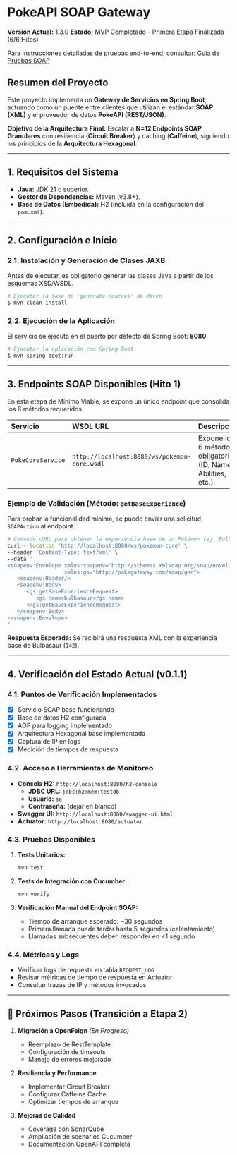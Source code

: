 # PokeAPI SOAP Gateway

**Versión Actual:** 1.3.0
**Estado:** MVP Completado - Primera Etapa Finalizada (6/6 Hitos)

Para instrucciones detalladas de pruebas end-to-end, consultar:
[Guía de Pruebas SOAP](./Documentacion/guia-pruebas-soap.md)

## Resumen del Proyecto

Este proyecto implementa un **Gateway de Servicios en Spring Boot**, actuando como un puente entre clientes que utilizan el estándar **SOAP (XML)** y el proveedor de datos **PokeAPI (REST/JSON)**.

**Objetivo de la Arquitectura Final:** Escalar a **N=12 Endpoints SOAP Granulares** con resiliencia (**Circuit Breaker**) y caching (**Caffeine**), siguiendo los principios de la **Arquitectura Hexagonal**.

---

## 1. Requisitos del Sistema

- **Java:** JDK 21 o superior.
- **Gestor de Dependencias:** Maven (v3.8+).
- **Base de Datos (Embedida):** H2 (incluida en la configuración del `pom.xml`).

---

## 2. Configuración e Inicio

### 2.1. Instalación y Generación de Clases JAXB

Antes de ejecutar, es obligatorio generar las clases Java a partir de los esquemas XSD/WSDL.

```bash
# Ejecutar la fase de 'generate-sources' de Maven
$ mvn clean install
```

### 2.2. Ejecución de la Aplicación

El servicio se ejecuta en el puerto por defecto de Spring Boot: **8080**.

```bash
# Ejecutar la aplicación con Spring Boot
$ mvn spring-boot:run
```

---

## 3. Endpoints SOAP Disponibles (Hito 1)

En esta etapa de Mínimo Viable, se expone un único endpoint que consolida los 6 métodos requeridos.

| Servicio | WSDL URL | Descripción |
| :--- | :--- | :--- |
| `PokeCoreService` | `http://localhost:8080/ws/pokemon-core.wsdl` | Expone los 6 métodos obligatorios (ID, Name, Abilities, etc.). |

### Ejemplo de Validación (Método: `getBaseExperience`)

Para probar la funcionalidad mínima, se puede enviar una solicitud `SOAPAction` al endpoint.

```bash
# Comando cURL para obtener la experiencia base de un Pokémon (ej. Bulbasaur)
curl --location 'http://localhost:8080/ws/pokemon-core' \
--header 'Content-Type: text/xml' \
--data '
<soapenv:Envelope xmlns:soapenv="http://schemas.xmlsoap.org/soap/envelope/"
                  xmlns:gs="http://pokegateway.com/soap/gen">
   <soapenv:Header/>
   <soapenv:Body>
      <gs:getBaseExperienceRequest>
         <gs:name>bulbasaur</gs:name>
      </gs:getBaseExperienceRequest>
   </soapenv:Body>
</soapenv:Envelope>
'
```

**Respuesta Esperada:** Se recibirá una respuesta XML con la experiencia base de Bulbasaur (`142`).

---

## 4. Verificación del Estado Actual (v0.1.1)

### 4.1. Puntos de Verificación Implementados

- [x] Servicio SOAP base funcionando
- [x] Base de datos H2 configurada
- [x] AOP para logging implementado
- [x] Arquitectura Hexagonal base implementada
- [x] Captura de IP en logs
- [x] Medición de tiempos de respuesta

### 4.2. Acceso a Herramientas de Monitoreo

- **Consola H2:** `http://localhost:8080/h2-console`
  - **JDBC URL:** `jdbc:h2:mem:testdb`
  - **Usuario:** `sa`
  - **Contraseña:** (dejar en blanco)
- **Swagger UI:** `http://localhost:8080/swagger-ui.html`
- **Actuator:** `http://localhost:8080/actuator`

### 4.3. Pruebas Disponibles

1. **Tests Unitarios:** 
   ```bash
   mvn test
   ```

2. **Tests de Integración con Cucumber:**
   ```bash
   mvn verify
   ```

3. **Verificación Manual del Endpoint SOAP:**
   - Tiempo de arranque esperado: ~30 segundos
   - Primera llamada puede tardar hasta 5 segundos (calentamiento)
   - Llamadas subsecuentes deben responder en <1 segundo

### 4.4. Métricas y Logs

- Verificar logs de requests en tabla `REQUEST_LOG`
- Revisar métricas de tiempo de respuesta en Actuator
- Consultar trazas de IP y métodos invocados

---

## 🚧 Próximos Pasos (Transición a Etapa 2)

1. **Migración a OpenFeign** *(En Progreso)*
   - Reemplazo de RestTemplate
   - Configuración de timeouts
   - Manejo de errores mejorado

2. **Resiliencia y Performance**
   - Implementar Circuit Breaker
   - Configurar Caffeine Cache
   - Optimizar tiempos de arranque

3. **Mejoras de Calidad**
   - Coverage con SonarQube
   - Ampliación de scenarios Cucumber
   - Documentación OpenAPI completa